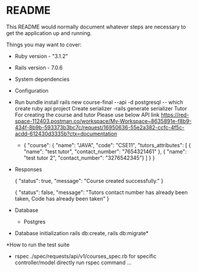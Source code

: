 # README

This README would normally document whatever steps are necessary to get the
application up and running.

Things you may want to cover:

* Ruby version - "3.1.2"

* Rails version - 7.0.6

* System dependencies
* Configuration
* 
    Run bundle install
    rails new course-final --api -d postgresql -- which create ruby api project
    Create serializer -rails generate serializer Tutor
    For creating the course and tutor Please use below API link https://red-space-112403.postman.co/workspace/My-Workspace~8635891e-f8b9-434f-8b9b-593373b3bc7c/request/16950636-55e2a382-ccfc-4f5c-acdd-612430d3335b?ctx=documentation

  
  *
    {
      "course":
        { 
          "name": "JAVA",
          "code": "CSE11",
          "tutors_attributes":
          [
            { "name": "test tutor", "contact_number": "7654321461" },
            { "name": "test tutor 2", "contact_number": "3276542345"}
          ] 
        }
    }

* Responses

    { "status": true, "message": "Course created successfully." }
    
    { "status": false, "message": "Tutors contact number has already been taken, Code has already been taken" }

* Database
  * Postgres
* Database initialization rails db:create, rails db:migrate*

*How to run the test suite
  * rspec ./spec/requests/api/v1/courses_spec.rb for specific controller/model
directly run rspec command
...
